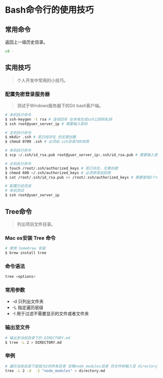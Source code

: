 # Bash命令行的使用技巧

## 常用命令

返回上一级历史目录。

```bash
cd -
```

## 实用技巧

> 个人开发中常用的小技巧。

### 配置免密登录服务器

> 测试于Windows服务器下的Git bash客户端。

``` bash
# 本机执行命令
$ ssh-keygen -t rsa # 连续回车 在本地生成ssh公钥和私钥
$ ssh root@yuer_server_ip # 需要输入密码

# 主机执行命令
$ mkdir .ssh # 若已经存在 则无需创建
$ chmod 0700 .ssh # 必须给.ssh目录700权限

# 本机执行命令
$ scp ~/.ssh/id_rsa.pub root@yuer_server_ip:.ssh/id_rsa.pub # 需要输入密码

# 主机执行命令
$ touch /root/.ssh/authorized_keys # 若已存在，无需创建
$ chmod 600 ~/.ssh/authorized_keys # 必须修改加权限
$ cat /root/.ssh/id_rsa.pub >> /root/.ssh/authorized_keys # 需要使用2个>>来进行追加

# 配置已经完成
# 本机测试
$ ssh root@yuer_server_ip
```



## Tree命令

> 列出项目文件目录。

### Mac os安装 Tree 命令

```  bash
# 使用 homebrew 安装
$ brew install tree
```

### 命令语法

``` bash
tree <options>
```

### 常用参数

- -d 只列出文件夹
- -L 指定遍历层级
- -I 用于过滤不需要显示的文件或者文件夹

### 输出至文件

``` bash
# 输出至当前目录下的 DIRECTORY.md
$ tree -L 2 > DIRECTORY.md
```

### 举例

``` bash
# 遍历当前目录下层级为2的所有目录 忽略node_modules目录 将文件树输入至 directory.md 文件中。
tree -L 2 -d  -I "node_modules" > directory.md
```



